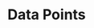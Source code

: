 ---
layout: infographic
title: "Data Points"
description: "Get the latest insights on the trends we are seeing as the global education sector responds to and recovers from COVID-19."
tags: infographic
categories: infographic
asset_pdf: "/assets/2021-08-04-infographic.pdf"
asset_png: "/assets/2021-08-04-infographic.png"
---